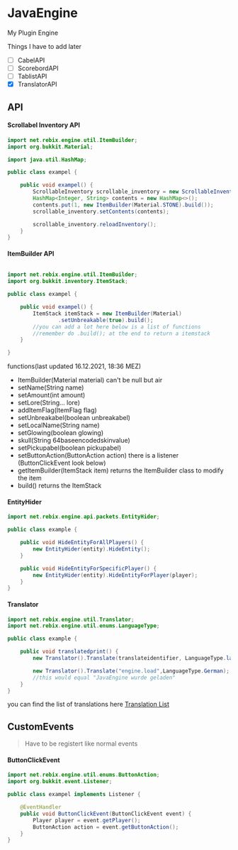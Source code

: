 # JavaEngine
My Plugin Engine


Things I have to add later
- [ ] CabelAPI
- [ ] ScorebordAPI
- [ ] TablistAPI
- [x] TranslatorAPI

## API

#### Scrollabel Inventory API

```java
import net.rebix.engine.util.ItemBuilder;
import org.bukkit.Material;

import java.util.HashMap;

public class exampel {

    public void exampel() {
        ScrollableInventory scrollable_inventory = new ScrollableInventory().create(player, name, size, page, pages);
        HashMap<Integer, String> contents = new HashMap<>();
        contents.put(1, new ItemBuilder(Material.STONE).build());
        scrollable_inventory.setContents(contents);

        scrollable_inventory.reloadInventory();
    }
}
```

#### ItemBuilder API

```java

import net.rebix.engine.util.ItemBuilder;
import org.bukkit.inventory.ItemStack;

public class exampel {

    public void exampel() {
        ItemStack itemStack = new ItemBuilder(Material)
                .setUnbreakable(true).build();
        //you can add a lot here below is a list of functions
        //remember do .build(); at the end to return a itemstack
    }

}
```
functions(last updated 16.12.2021, 18:36 MEZ)
- ItemBuilder(Material material) can't be null but air
- setName(String name)
- setAmount(int amount)
- setLore(String... lore)
- addItemFlag(ItemFlag flag)
- setUnbreakabel(boolean unbreakabel)
- setLocalName(String name)
- setGlowing(boolean glowing)
- skull(String 64baseencodedskinvalue)
- setPickupabel(boolean pickupabel)
- setButtonAction(ButtonAction action) there is a listener (ButtonClickEvent look below)
- getItemBuilder(ItemStack item) returns the ItemBuilder class to modify the item
- build() returns the ItemStack

#### EntityHider

```java
import net.rebix.engine.api.packets.EntityHider;

public class example {

    public void HideEntityForAllPlayers() {
        new EntityHider(entity).HideEntity();
    }

    public void HideEntityForSpecificPlayer() {
        new EntityHider(entity).HideEntityForPlayer(player);
    }
}
```


#### Translator

```java
import net.rebix.engine.util.Translator;
import net.rebix.engine.util.enums.LanguageType;

public class example {

    public void translatedprint() {
        new Translator().Translate(translateidentifier, LanguageType.language);

        new Translator().Translate("engine.load",LanguageType.German);
        //this would equal "JavaEngine wurde geladen"
    }
}
```
you can find the list of translations here
[Translation List](https://github.com/Homework-Studios/github-storage/blob/main/JavaEngine/Translations "Translation List")


##  **CustomEvents**
> Have to be registert like normal events

#### ButtonClickEvent

```java
import net.rebix.engine.util.enums.ButtonAction;
import org.bukkit.event.Listener;

public class exampel implements Listener {

    @EventHandler
    public void ButtonClickEvent(ButtonClickEvent event) {
        Player player = event.getPlayer();
        ButtonAction action = event.getButtonAction();
    }
}
```

